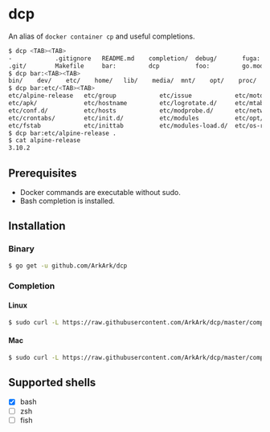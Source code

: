 dcp
===

An alias of `docker container cp` and useful completions.

```sh
$ dcp <TAB><TAB>
-            .gitignore   README.md    completion/  debug/       fuga:        go.sum       internal/
.git/        Makefile     bar:         dcp          foo:         go.mod       hoge:        main.go
$ dcp bar:<TAB><TAB>
bin/    dev/    etc/    home/   lib/    media/  mnt/    opt/    proc/   root/   run/    sbin/   srv/    sys/    tmp/    usr/    var/
$ dcp bar:etc/<TAB><TAB>
etc/alpine-release   etc/group            etc/issue            etc/motd             etc/passwd           etc/resolv.conf      etc/ssl/
etc/apk/             etc/hostname         etc/logrotate.d/     etc/mtab             etc/periodic/        etc/securetty        etc/sysctl.conf
etc/conf.d/          etc/hosts            etc/modprobe.d/      etc/network/         etc/profile          etc/services         etc/sysctl.d/
etc/crontabs/        etc/init.d/          etc/modules          etc/opt/             etc/profile.d/       etc/shadow           etc/udhcpd.conf
etc/fstab            etc/inittab          etc/modules-load.d/  etc/os-release       etc/protocols        etc/shells
$ dcp bar:etc/alpine-release .
$ cat alpine-release
3.10.2
```

## Prerequisites

- Docker commands are executable without sudo.
- Bash completion is installed.

## Installation

### Binary

```sh
$ go get -u github.com/ArkArk/dcp
```

### Completion

#### Linux

```sh
$ sudo curl -L https://raw.githubusercontent.com/ArkArk/dcp/master/completion/dcp -o /etc/bash_completion.d/dcp
```

#### Mac

```sh
$ sudo curl -L https://raw.githubusercontent.com/ArkArk/dcp/master/completion/dcp -o /usr/local/etc/bash_completion.d/dcp
```

## Supported shells

- [x] bash
- [ ] zsh
- [ ] fish

